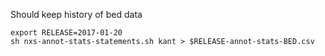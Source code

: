 Should keep history of bed data 

```shell
export RELEASE=2017-01-20
sh nxs-annot-stats-statements.sh kant > $RELEASE-annot-stats-BED.csv
```

